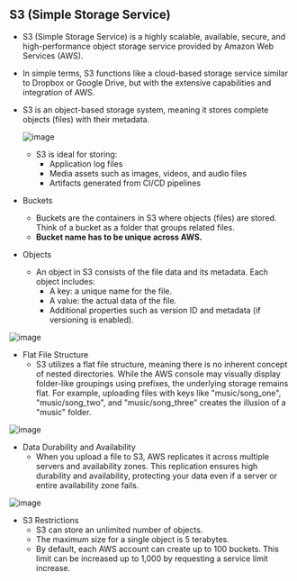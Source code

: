 ## S3 (Simple Storage Service)

* S3 (Simple Storage Service) is a highly scalable, available, secure, and high-performance object storage service provided by Amazon Web Services (AWS).
* In simple terms, S3 functions like a cloud-based storage service similar to Dropbox or Google Drive, but with the extensive capabilities and integration of AWS.
* S3 is an object-based storage system, meaning it stores complete objects (files) with their metadata.

  ![image](https://github.com/user-attachments/assets/af9f0498-a8b3-4a84-a756-d88bcc36a9d7)

  * S3 is ideal for storing:
    * Application log files
    * Media assets such as images, videos, and audio files
    * Artifacts generated from CI/CD pipelines

* Buckets
  * Buckets are the containers in S3 where objects (files) are stored. Think of a bucket as a folder that groups related files.
  *  **Bucket name has to be unique across AWS.**

* Objects
  * An object in S3 consists of the file data and its metadata. Each object includes:
    * A key: a unique name for the file.
    * A value: the actual data of the file.
    * Additional properties such as version ID and metadata (if versioning is enabled).
   
![image](https://github.com/user-attachments/assets/ace0ead0-254b-4424-8c7e-8aa7ca1bc3d5)

* Flat File Structure
  * S3 utilizes a flat file structure, meaning there is no inherent concept of nested directories. While the AWS console may visually display folder-like groupings using prefixes, the underlying storage remains flat. For example, uploading files with keys like "music/song_one", "music/song_two", and "music/song_three" creates the illusion of a "music" folder.

![image](https://github.com/user-attachments/assets/ddf53c35-c2fb-4198-b4b6-229645052958)

* Data Durability and Availability
  * When you upload a file to S3, AWS replicates it across multiple servers and availability zones. This replication ensures high durability and availability, protecting your data even if a server or entire availability zone fails.

![image](https://github.com/user-attachments/assets/ec136ae9-1dc7-4b18-a03b-aac950118ec6)

* S3 Restrictions
  * S3 can store an unlimited number of objects.
  * The maximum size for a single object is 5 terabytes.
  * By default, each AWS account can create up to 100 buckets. This limit can be increased up to 1,000 by requesting a service limit increase.




